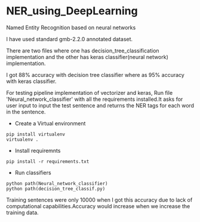 # NER_using_DeepLearning
Named Entity Recognition based on neural networks

I have used standard gmb-2.2.0 annotated dataset.

There are two files where one has decision_tree_classification implementation and the other has keras classifier(neural network) implementation.

I got 88% accuracy with decision tree classifier where as 95% accuracy with keras classifier.


For testing pipeline implementation of vectorizer and keras, Run file 'Neural_network_classifier' with all the requirements installed.It asks for user input to input the test sentence and returns the NER tags for each word in the sentence.

* Create a Virtual environment
```
pip install virtualenv
virtualenv .
```
* Install requiremnts
```
pip install -r requirements.txt

```
* Run classifiers
```
python path(Neural_network_classifier)
python path(decision_tree_classif.py)
```




Training sentences were only 10000 when I got this accuracy due to lack of computational capabilities.Accuracy would increase when we increase the training data.
